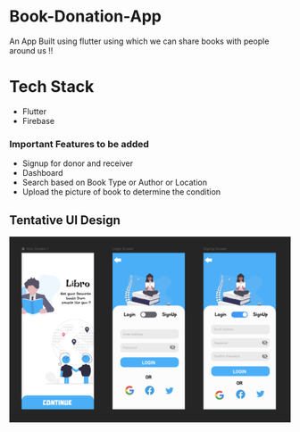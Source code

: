 # Book-Donation-App
An App Built using flutter using which we can share books with people around us !!

# Tech Stack
- Flutter
- Firebase

### Important Features to be added
- Signup for donor and receiver
- Dashboard
- Search based on Book Type or Author or Location
- Upload the picture of book to determine the condition

## Tentative UI Design

![](mock.png)
